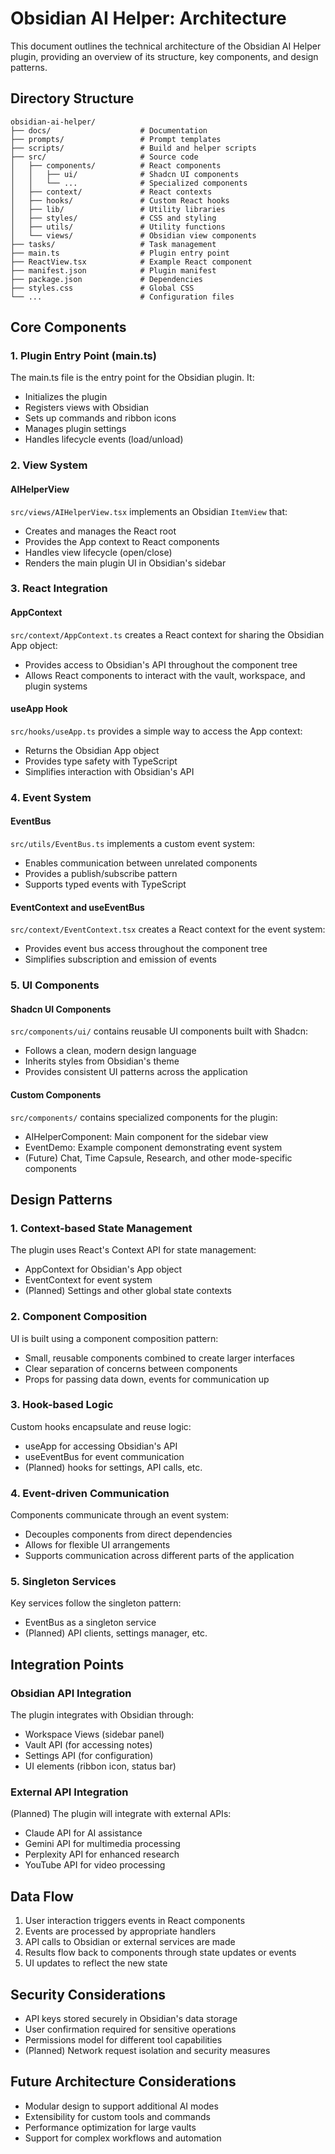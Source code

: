# Obsidian AI Helper: Architecture

This document outlines the technical architecture of the Obsidian AI Helper plugin, providing an overview of its structure, key components, and design patterns.

## Directory Structure

```
obsidian-ai-helper/
├── docs/                    # Documentation
├── prompts/                 # Prompt templates
├── scripts/                 # Build and helper scripts
├── src/                     # Source code
│   ├── components/          # React components
│   │   ├── ui/              # Shadcn UI components
│   │   └── ...              # Specialized components
│   ├── context/             # React contexts
│   ├── hooks/               # Custom React hooks
│   ├── lib/                 # Utility libraries
│   ├── styles/              # CSS and styling
│   ├── utils/               # Utility functions
│   └── views/               # Obsidian view components
├── tasks/                   # Task management
├── main.ts                  # Plugin entry point
├── ReactView.tsx            # Example React component
├── manifest.json            # Plugin manifest
├── package.json             # Dependencies
├── styles.css               # Global CSS
└── ...                      # Configuration files
```

## Core Components

### 1. Plugin Entry Point (main.ts)

The main.ts file is the entry point for the Obsidian plugin. It:

-   Initializes the plugin
-   Registers views with Obsidian
-   Sets up commands and ribbon icons
-   Manages plugin settings
-   Handles lifecycle events (load/unload)

### 2. View System

#### AIHelperView

`src/views/AIHelperView.tsx` implements an Obsidian `ItemView` that:

-   Creates and manages the React root
-   Provides the App context to React components
-   Handles view lifecycle (open/close)
-   Renders the main plugin UI in Obsidian's sidebar

### 3. React Integration

#### AppContext

`src/context/AppContext.ts` creates a React context for sharing the Obsidian App object:

-   Provides access to Obsidian's API throughout the component tree
-   Allows React components to interact with the vault, workspace, and plugin systems

#### useApp Hook

`src/hooks/useApp.ts` provides a simple way to access the App context:

-   Returns the Obsidian App object
-   Provides type safety with TypeScript
-   Simplifies interaction with Obsidian's API

### 4. Event System

#### EventBus

`src/utils/EventBus.ts` implements a custom event system:

-   Enables communication between unrelated components
-   Provides a publish/subscribe pattern
-   Supports typed events with TypeScript

#### EventContext and useEventBus

`src/context/EventContext.tsx` creates a React context for the event system:

-   Provides event bus access throughout the component tree
-   Simplifies subscription and emission of events

### 5. UI Components

#### Shadcn UI Components

`src/components/ui/` contains reusable UI components built with Shadcn:

-   Follows a clean, modern design language
-   Inherits styles from Obsidian's theme
-   Provides consistent UI patterns across the application

#### Custom Components

`src/components/` contains specialized components for the plugin:

-   AIHelperComponent: Main component for the sidebar view
-   EventDemo: Example component demonstrating event system
-   (Future) Chat, Time Capsule, Research, and other mode-specific components

## Design Patterns

### 1. Context-based State Management

The plugin uses React's Context API for state management:

-   AppContext for Obsidian's App object
-   EventContext for event system
-   (Planned) Settings and other global state contexts

### 2. Component Composition

UI is built using a component composition pattern:

-   Small, reusable components combined to create larger interfaces
-   Clear separation of concerns between components
-   Props for passing data down, events for communication up

### 3. Hook-based Logic

Custom hooks encapsulate and reuse logic:

-   useApp for accessing Obsidian's API
-   useEventBus for event communication
-   (Planned) hooks for settings, API calls, etc.

### 4. Event-driven Communication

Components communicate through an event system:

-   Decouples components from direct dependencies
-   Allows for flexible UI arrangements
-   Supports communication across different parts of the application

### 5. Singleton Services

Key services follow the singleton pattern:

-   EventBus as a singleton service
-   (Planned) API clients, settings manager, etc.

## Integration Points

### Obsidian API Integration

The plugin integrates with Obsidian through:

-   Workspace Views (sidebar panel)
-   Vault API (for accessing notes)
-   Settings API (for configuration)
-   UI elements (ribbon icon, status bar)

### External API Integration

(Planned) The plugin will integrate with external APIs:

-   Claude API for AI assistance
-   Gemini API for multimedia processing
-   Perplexity API for enhanced research
-   YouTube API for video processing

## Data Flow

1. User interaction triggers events in React components
2. Events are processed by appropriate handlers
3. API calls to Obsidian or external services are made
4. Results flow back to components through state updates or events
5. UI updates to reflect the new state

## Security Considerations

-   API keys stored securely in Obsidian's data storage
-   User confirmation required for sensitive operations
-   Permissions model for different tool capabilities
-   (Planned) Network request isolation and security measures

## Future Architecture Considerations

-   Modular design to support additional AI modes
-   Extensibility for custom tools and commands
-   Performance optimization for large vaults
-   Support for complex workflows and automation
